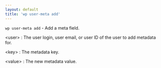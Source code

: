 ```yaml
---
layout: default
title: 'wp user-meta add'
---
```


`wp user-meta add` - Add a meta field.

&lt;user&gt;
: The user login, user email, or user ID of the user to add metadata for.

&lt;key&gt;
: The metadata key.

&lt;value&gt;
: The new metadata value.

